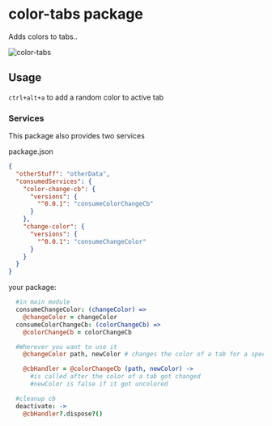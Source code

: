 # color-tabs package

Adds colors to tabs..

![color-tabs](https://cloud.githubusercontent.com/assets/1881921/8267564/90525440-1767-11e5-96de-565e02a1cc67.png)


## Usage

`ctrl+alt+a` to add a random color to active tab

### Services

This package also provides two services

package.json
```json
{
  "otherStuff": "otherData",
  "consumedServices": {
    "color-change-cb": {
      "versions": {
        "^0.0.1": "consumeColorChangeCb"
      }
    },
    "change-color": {
      "versions": {
        "^0.0.1": "consumeChangeColor"
      }
    }
  }
}
```

your package:
```coffee
  #in main module
  consumeChangeColor: (changeColor) =>
    @changeColor = changeColor
  consumeColorChangeCb: (colorChangeCb) =>
    @colorChangeCb = colorChangeCb

  #Wherever you want to use it
    @changeColor path, newColor # changes the color of a tab for a specific filepath

    @cbHandler = @colorChangeCb (path, newColor) ->
      #is called after the color of a tab got changed
      #newColor is false if it got uncolored

  #cleanup cb
  deactivate: ->
    @cbHandler?.dispose?()
```
